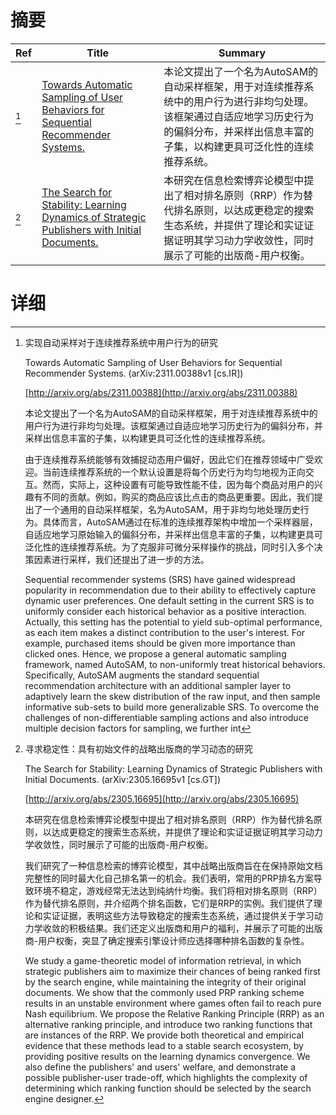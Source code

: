 # 摘要

| Ref | Title | Summary |
| --- | --- | --- |
| [^1] | [Towards Automatic Sampling of User Behaviors for Sequential Recommender Systems.](http://arxiv.org/abs/2311.00388) | 本论文提出了一个名为AutoSAM的自动采样框架，用于对连续推荐系统中的用户行为进行非均匀处理。该框架通过自适应地学习历史行为的偏斜分布，并采样出信息丰富的子集，以构建更具可泛化性的连续推荐系统。 |
| [^2] | [The Search for Stability: Learning Dynamics of Strategic Publishers with Initial Documents.](http://arxiv.org/abs/2305.16695) | 本研究在信息检索博弈论模型中提出了相对排名原则（RRP）作为替代排名原则，以达成更稳定的搜索生态系统，并提供了理论和实证证据证明其学习动力学收敛性，同时展示了可能的出版商-用户权衡。 |

# 详细

[^1]: 实现自动采样对于连续推荐系统中用户行为的研究

    Towards Automatic Sampling of User Behaviors for Sequential Recommender Systems. (arXiv:2311.00388v1 [cs.IR])

    [http://arxiv.org/abs/2311.00388](http://arxiv.org/abs/2311.00388)

    本论文提出了一个名为AutoSAM的自动采样框架，用于对连续推荐系统中的用户行为进行非均匀处理。该框架通过自适应地学习历史行为的偏斜分布，并采样出信息丰富的子集，以构建更具可泛化性的连续推荐系统。

    

    由于连续推荐系统能够有效捕捉动态用户偏好，因此它们在推荐领域中广受欢迎。当前连续推荐系统的一个默认设置是将每个历史行为均匀地视为正向交互。然而，实际上，这种设置有可能导致性能不佳，因为每个商品对用户的兴趣有不同的贡献。例如，购买的商品应该比点击的商品更重要。因此，我们提出了一个通用的自动采样框架，名为AutoSAM，用于非均匀地处理历史行为。具体而言，AutoSAM通过在标准的连续推荐架构中增加一个采样器层，自适应地学习原始输入的偏斜分布，并采样出信息丰富的子集，以构建更具可泛化性的连续推荐系统。为了克服非可微分采样操作的挑战，同时引入多个决策因素进行采样，我们还提出了进一步的方法。

    Sequential recommender systems (SRS) have gained widespread popularity in recommendation due to their ability to effectively capture dynamic user preferences. One default setting in the current SRS is to uniformly consider each historical behavior as a positive interaction. Actually, this setting has the potential to yield sub-optimal performance, as each item makes a distinct contribution to the user's interest. For example, purchased items should be given more importance than clicked ones. Hence, we propose a general automatic sampling framework, named AutoSAM, to non-uniformly treat historical behaviors. Specifically, AutoSAM augments the standard sequential recommendation architecture with an additional sampler layer to adaptively learn the skew distribution of the raw input, and then sample informative sub-sets to build more generalizable SRS. To overcome the challenges of non-differentiable sampling actions and also introduce multiple decision factors for sampling, we further int
    
[^2]: 寻求稳定性：具有初始文件的战略出版商的学习动态的研究

    The Search for Stability: Learning Dynamics of Strategic Publishers with Initial Documents. (arXiv:2305.16695v1 [cs.GT])

    [http://arxiv.org/abs/2305.16695](http://arxiv.org/abs/2305.16695)

    本研究在信息检索博弈论模型中提出了相对排名原则（RRP）作为替代排名原则，以达成更稳定的搜索生态系统，并提供了理论和实证证据证明其学习动力学收敛性，同时展示了可能的出版商-用户权衡。

    

    我们研究了一种信息检索的博弈论模型，其中战略出版商旨在在保持原始文档完整性的同时最大化自己排名第一的机会。我们表明，常用的PRP排名方案导致环境不稳定，游戏经常无法达到纯纳什均衡。我们将相对排名原则（RRP）作为替代排名原则，并介绍两个排名函数，它们是RRP的实例。我们提供了理论和实证证据，表明这些方法导致稳定的搜索生态系统，通过提供关于学习动力学收敛的积极结果。我们还定义出版商和用户的福利，并展示了可能的出版商-用户权衡，突显了确定搜索引擎设计师应选择哪种排名函数的复杂性。

    We study a game-theoretic model of information retrieval, in which strategic publishers aim to maximize their chances of being ranked first by the search engine, while maintaining the integrity of their original documents. We show that the commonly used PRP ranking scheme results in an unstable environment where games often fail to reach pure Nash equilibrium. We propose the Relative Ranking Principle (RRP) as an alternative ranking principle, and introduce two ranking functions that are instances of the RRP. We provide both theoretical and empirical evidence that these methods lead to a stable search ecosystem, by providing positive results on the learning dynamics convergence. We also define the publishers' and users' welfare, and demonstrate a possible publisher-user trade-off, which highlights the complexity of determining which ranking function should be selected by the search engine designer.
    

